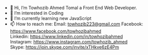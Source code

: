 - 👋 Hi, I’m Towhozib Ahmed Tomal a Front End Web Developer.
- 👀 I’m interested in Coding
- 🌱 I’m currently learning new JavaScript 
- 📫 How to reach me: 
  Email: towhozib223@gmail.com
  Facebook: https://www.facebook.com/towhozibahmed <br>
  Linkedin: https://www.linkedin.com/in/towhozibahmed <br>
  Instagram: https://www.instagram.com/towhozib_ahmed <br>
  Skype: https://join.skype.com/invite/xTHkve6zE4Pm

<!---
tomal223/tomal223 is a ✨ special ✨ repository because its `README.md` (this file) appears on your GitHub profile.
You can click the Preview link to take a look at your changes.
--->
